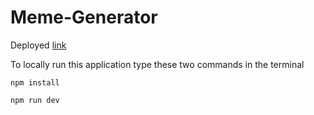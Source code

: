 # Meme-Generator
Deployed [link](https://hm-meme-generator.netlify.app/)

To locally run this application type these two commands in the terminal

```
npm install
```

```
npm run dev
```


